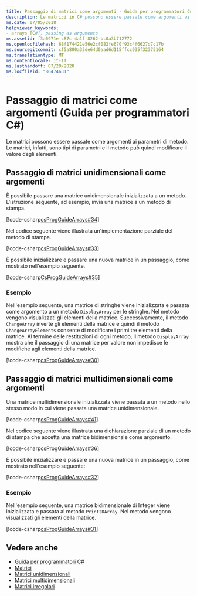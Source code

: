 ```yaml
---
title: Passaggio di matrici come argomenti - Guida per programmatori C#
description: Le matrici in C# possono essere passate come argomenti ai parametri del metodo. Le matrici, infatti, sono tipi di parametri e il metodo può quindi modificare il valore degli elementi.
ms.date: 07/05/2018
helpviewer_keywords:
- arrays [C#], passing as arguments
ms.assetid: f3a0971e-c87c-4a1f-8262-bc0a3b712772
ms.openlocfilehash: 68f174421e56e2cf082fe670f93c4f6627d7c17b
ms.sourcegitcommit: cf5a800a33de64d0aad6d115ffcc935f32375164
ms.translationtype: MT
ms.contentlocale: it-IT
ms.lasthandoff: 07/20/2020
ms.locfileid: "86474631"
---
```

# <a name="passing-arrays-as-arguments-c-programming-guide"></a>Passaggio di matrici come argomenti (Guida per programmatori C#)

Le matrici possono essere passate come argomenti ai parametri di metodo. Le matrici, infatti, sono tipi di parametri e il metodo può quindi modificare il valore degli elementi.

## <a name="passing-single-dimensional-arrays-as-arguments"></a>Passaggio di matrici unidimensionali come argomenti

È possibile passare una matrice unidimensionale inizializzata a un metodo. L'istruzione seguente, ad esempio, invia una matrice a un metodo di stampa.

[!code-csharp[csProgGuideArrays#34](~/samples/snippets/csharp/VS_Snippets_VBCSharp/csProgGuideArrays/CS/Arrays.cs#34)]

Nel codice seguente viene illustrata un'implementazione parziale del metodo di stampa.

[!code-csharp[csProgGuideArrays#33](~/samples/snippets/csharp/VS_Snippets_VBCSharp/csProgGuideArrays/CS/Arrays.cs#33)]

È possibile inizializzare e passare una nuova matrice in un passaggio, come mostrato nell'esempio seguente.

[!code-csharp[CsProgGuideArrays#35](~/samples/snippets/csharp/VS_Snippets_VBCSharp/csProgGuideArrays/CS/Arrays.cs#35)]

### <a name="example"></a>Esempio

Nell'esempio seguente, una matrice di stringhe viene inizializzata e passata come argomento a un metodo `DisplayArray` per le stringhe. Nel metodo vengono visualizzati gli elementi della matrice. Successivamente, il metodo `ChangeArray` inverte gli elementi della matrice e quindi il metodo `ChangeArrayElements` consente di modificare i primi tre elementi della matrice. Al termine delle restituzioni di ogni metodo, il metodo `DisplayArray` mostra che il passaggio di una matrice per valore non impedisce le modifiche agli elementi della matrice.

[!code-csharp[csProgGuideArrays#30](~/samples/snippets/csharp/VS_Snippets_VBCSharp/csProgGuideArrays/CS/ArrayExample.cs)]

## <a name="passing-multidimensional-arrays-as-arguments"></a>Passaggio di matrici multidimensionali come argomenti

Una matrice multidimensionale inizializzata viene passata a un metodo nello stesso modo in cui viene passata una matrice unidimensionale.

[!code-csharp[csProgGuideArrays#41](~/samples/snippets/csharp/VS_Snippets_VBCSharp/csProgGuideArrays/CS/Arrays.cs#41)]

Nel codice seguente viene illustrata una dichiarazione parziale di un metodo di stampa che accetta una matrice bidimensionale come argomento.

[!code-csharp[csProgGuideArrays#36](~/samples/snippets/csharp/VS_Snippets_VBCSharp/csProgGuideArrays/CS/Arrays.cs#36)]

È possibile inizializzare e passare una nuova matrice in un passaggio, come mostrato nell'esempio seguente:

[!code-csharp[csProgGuideArrays#32](~/samples/snippets/csharp/VS_Snippets_VBCSharp/csProgGuideArrays/CS/Arrays.cs#32)]

### <a name="example"></a>Esempio

Nell'esempio seguente, una matrice bidimensionale di Integer viene inizializzata e passata al metodo `Print2DArray`. Nel metodo vengono visualizzati gli elementi della matrice.

[!code-csharp[csProgGuideArrays#31](~/samples/snippets/csharp/VS_Snippets_VBCSharp/csProgGuideArrays/CS/Arrays.cs#31)]

## <a name="see-also"></a>Vedere anche

- [Guida per programmatori C#](../index.md)
- [Matrici](index.md)
- [Matrici unidimensionali](single-dimensional-arrays.md)
- [Matrici multidimensionali](multidimensional-arrays.md)
- [Matrici irregolari](jagged-arrays.md)
